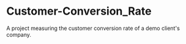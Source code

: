 # Customer-Conversion_Rate
A project measuring the customer conversion rate of a demo client's company.
